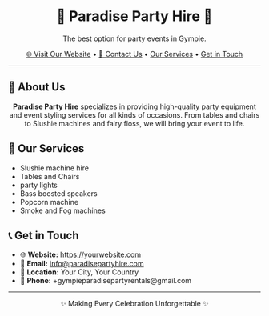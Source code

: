 <!-- README.md -->

<h1 align="center">🎉 Paradise Party Hire 🎉</h1>

<p align="center">
  The best option for party events in Gympie.
</p>

<p align="center">
  <a href="https://yourwebsite.com" target="_blank">🌐 Visit Our Website</a> •
  <a href="mailto:info@paradisepartyhire.com">📧 Contact Us</a> •
  <a href="#services"> Our Services</a> •
  <a href="#get-in-touch"> Get in Touch</a>
</p>

<hr>

<h2>📢 About Us</h2>

<p align="center">
  <strong>Paradise Party Hire</strong> specializes in providing high-quality party equipment and event styling services
  for all kinds of occasions. From tables and chairs to Slushie machines and fairy floss, we will bring your event to life.
</p>

<h2 id="services">🎈 Our Services</h2>

<ul>
  <li>Slushie machine hire</li>
  <li>Tables and Chairs </li>
  <li>party lights</li>
  <li>Bass boosted speakers</li>
  <li>Popcorn machine</li>
  <li>Smoke and Fog machines</li>
</ul>

<h2 id="get-in-touch">📞 Get in Touch</h2>

<ul>
  <li>🌐 <strong>Website:</strong> <a href="https://paradisepartyrentals.com" target="_blank">https://yourwebsite.com</a></li>
  <li>📧 <strong>Email:</strong> <a href="mailto:info@paradisepartyhire.com">info@paradisepartyhire.com</a></li>
  <li>📍 <strong>Location:</strong> Your City, Your Country</li>
  <li>📱 <strong>Phone:</strong> +gympieparadisepartyrentals@gmail.com</li>
</ul>

<hr>

<p align="center">✨ Making Every Celebration Unforgettable ✨</p>
